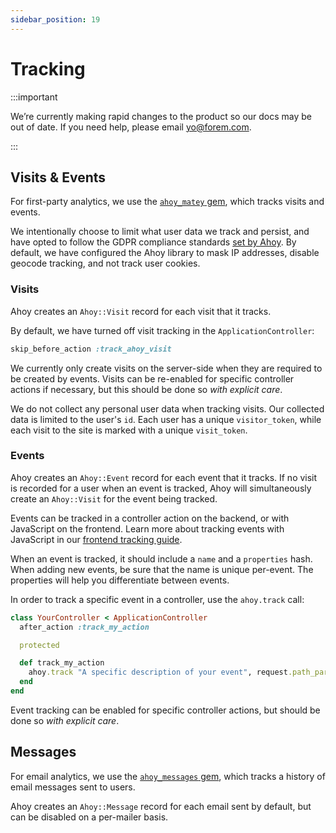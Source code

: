 ```yaml
---
sidebar_position: 19
---
```


# Tracking

:::important

We’re currently making rapid changes to the product so our docs may be out of date. If you need help, please email [yo@forem.com](mailto:yo@forem.com).

:::

## Visits & Events

For first-party analytics, we use the
[`ahoy_matey` gem](https://github.com/ankane/ahoy), which tracks visits and
events.

We intentionally choose to limit what user data we track and persist, and have
opted to follow the GDPR compliance standards
[set by Ahoy](https://github.com/ankane/ahoy#gdpr-compliance-1). By default, we
have configured the Ahoy library to mask IP addresses, disable geocode tracking,
and not track user cookies.

### Visits

Ahoy creates an `Ahoy::Visit` record for each visit that it tracks.

By default, we have turned off visit tracking in the `ApplicationController`:

```ruby
skip_before_action :track_ahoy_visit
```

We currently only create visits on the server-side when they are required to be
created by events. Visits can be re-enabled for specific controller actions if
necessary, but this should be done so _with explicit care_.

We do not collect any personal user data when tracking visits. Our collected
data is limited to the user's `id`. Each user has a unique `visitor_token`,
while each visit to the site is marked with a unique `visit_token`.

### Events

Ahoy creates an `Ahoy::Event` record for each event that it tracks. If no visit
is recorded for a user when an event is tracked, Ahoy will simultaneously create
an `Ahoy::Visit` for the event being tracked.

Events can be tracked in a controller action on the backend, or with JavaScript
on the frontend. Learn more about tracking events with JavaScript in our
[frontend tracking guide](../frontend/tracking).

When an event is tracked, it should include a `name` and a `properties` hash.
When adding new events, be sure that the name is unique per-event. The
properties will help you differentiate between events.

In order to track a specific event in a controller, use the `ahoy.track` call:

```ruby
class YourController < ApplicationController
  after_action :track_my_action

  protected

  def track_my_action
    ahoy.track "A specific description of your event", request.path_parameters
  end
end
```

Event tracking can be enabled for specific controller actions, but should be
done so _with explicit care_.

## Messages

For email analytics, we use the
[`ahoy_messages` gem](https://github.com/ankane/ahoy_email), which tracks a
history of email messages sent to users.

Ahoy creates an `Ahoy::Message` record for each email sent by default, but can
be disabled on a per-mailer basis.
